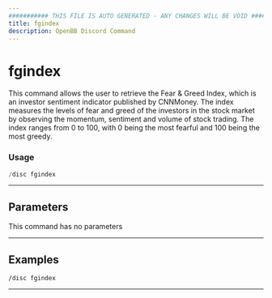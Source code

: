 ```yaml
---
########### THIS FILE IS AUTO GENERATED - ANY CHANGES WILL BE VOID ###########
title: fgindex
description: OpenBB Discord Command
---
```


# fgindex

This command allows the user to retrieve the Fear & Greed Index, which is an investor sentiment indicator published by CNNMoney. The index measures the levels of fear and greed of the investors in the stock market by observing the momentum, sentiment and volume of stock trading. The index ranges from 0 to 100, with 0 being the most fearful and 100 being the most greedy.

### Usage

```python wordwrap
/disc fgindex
```

---

## Parameters

This command has no parameters



---

## Examples

```
/disc fgindex
```
---
